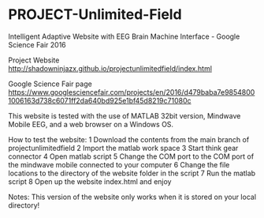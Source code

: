 # PROJECT-Unlimited-Field
Intelligent Adaptive Website with EEG Brain Machine Interface - Google Science Fair 2016

Project Website
http://shadowninjazx.github.io/projectunlimitedfield/index.html

Google Science Fair page
https://www.googlesciencefair.com/projects/en/2016/d479baba7e98548001006163d738c6071ff2da640bd925e1bf45d8219c71080c  

This website is tested with the use of MATLAB 32bit version, Mindwave Mobile EEG, and a web browser on a Windows OS. 

How to test the website:
1 Download the contents from the main branch of projectunlimitedfield
2 Import the matlab work space
3 Start think gear connector
4 Open matlab script
5 Change the COM port to the COM port of the mindwave mobile connected to your computer
6 Change the file locations to the directory of the website folder in the script
7 Run the matlab script
8 Open up the website index.html and enjoy 

Notes: This version of the website only works when it is stored on your local directory!
